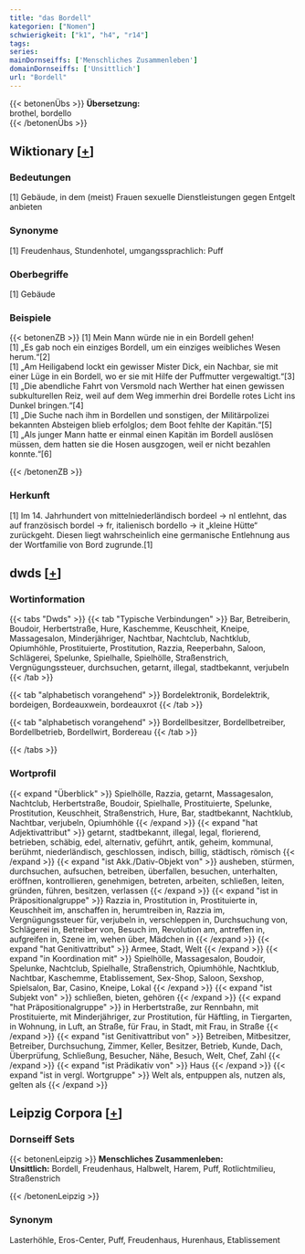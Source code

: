```yaml
---
title: "das Bordell"
kategorien: ["Nomen"]
schwierigkeit: ["k1", "h4", "r14"]
tags:
series:
mainDornseiffs: ['Menschliches Zusammenleben']
domainDornseiffs: ['Unsittlich']
url: "Bordell"
---
```


{{< betonenÜbs >}}
**Übersetzung:**  
brothel, bordello  
{{< /betonenÜbs >}}

## Wiktionary [[+](https://de.wiktionary.org/wiki/Bordell)]

### Bedeutungen
[1] Gebäude, in dem (meist) Frauen sexuelle Dienstleistungen gegen Entgelt anbieten  

### Synonyme
[1] Freudenhaus, Stundenhotel, umgangssprachlich: Puff  

### Oberbegriffe
[1] Gebäude  

### Beispiele
{{< betonenZB >}}
[1] Mein Mann würde nie in ein Bordell gehen!  
[1] „Es gab noch ein einziges Bordell, um ein einziges weibliches Wesen herum.“[2]  
[1] „Am Heiligabend lockt ein gewisser Mister Dick, ein Nachbar, sie mit einer Lüge in ein Bordell, wo er sie mit Hilfe der Puffmutter vergewaltigt.“[3]  
[1] „Die abendliche Fahrt von Versmold nach Werther hat einen gewissen subkulturellen Reiz, weil auf dem Weg immerhin drei Bordelle rotes Licht ins Dunkel bringen.“[4]  
[1] „Die Suche nach ihm in Bordellen und sonstigen, der Militärpolizei bekannten Absteigen blieb erfolglos; dem Boot fehlte der Kapitän.“[5]  
[1] „Als junger Mann hatte er einmal einen Kapitän im Bordell auslösen müssen, dem hatten sie die Hosen ausgzogen, weil er nicht bezahlen konnte.“[6]  

{{< /betonenZB >}}
### Herkunft
[1] Im 14. Jahrhundert von mittelniederländisch bordeel → nl entlehnt, das auf französisch bordel → fr, italienisch bordello → it „kleine Hütte“ zurückgeht. Diesen liegt wahrscheinlich eine germanische Entlehnung aus der Wortfamilie von Bord zugrunde.[1]  



## dwds [[+](https://www.dwds.de/wb/Bordell)]

### Wortinformation
{{< tabs "Dwds" >}}
{{< tab "Typische Verbindungen" >}}
Bar, Betreiberin, Boudoir, Herbertstraße, Hure, Kaschemme, Keuschheit, Kneipe, Massagesalon, Minderjähriger, Nachtbar, Nachtclub, Nachtklub, Opiumhöhle, Prostituierte, Prostitution, Razzia, Reeperbahn, Saloon, Schlägerei, Spelunke, Spielhalle, Spielhölle, Straßenstrich, Vergnügungssteuer, durchsuchen, getarnt, illegal, stadtbekannt, verjubeln
{{< /tab >}}

{{< tab "alphabetisch vorangehend" >}}
Bordelektronik, Bordelektrik, bordeigen, Bordeauxwein, bordeauxrot
{{< /tab >}}

{{< tab "alphabetisch vorangehend" >}}
Bordellbesitzer, Bordellbetreiber, Bordellbetrieb, Bordellwirt, Bordereau
{{< /tab >}}

{{< /tabs >}}

### Wortprofil
{{< expand "Überblick" >}} Spielhölle, Razzia, getarnt, Massagesalon, Nachtclub, Herbertstraße, Boudoir, Spielhalle, Prostituierte, Spelunke, Prostitution, Keuschheit, Straßenstrich, Hure, Bar, stadtbekannt, Nachtklub, Nachtbar, verjubeln, Opiumhöhle {{< /expand >}}
{{< expand "hat Adjektivattribut" >}} getarnt, stadtbekannt, illegal, legal, florierend, betrieben, schäbig, edel, alternativ, geführt, antik, geheim, kommunal, berühmt, niederländisch, geschlossen, indisch, billig, städtisch, römisch {{< /expand >}}
{{< expand "ist Akk./Dativ-Objekt von" >}} ausheben, stürmen, durchsuchen, aufsuchen, betreiben, überfallen, besuchen, unterhalten, eröffnen, kontrollieren, genehmigen, betreten, arbeiten, schließen, leiten, gründen, führen, besitzen, verlassen {{< /expand >}}
{{< expand "ist in Präpositionalgruppe" >}} Razzia in, Prostitution in, Prostituierte in, Keuschheit im, anschaffen in, herumtreiben in, Razzia im, Vergnügungssteuer für, verjubeln in, verschleppen in, Durchsuchung von, Schlägerei in, Betreiber von, Besuch im, Revolution am, antreffen in, aufgreifen in, Szene im, wehen über, Mädchen in {{< /expand >}}
{{< expand "hat Genitivattribut" >}} Armee, Stadt, Welt {{< /expand >}}
{{< expand "in Koordination mit" >}} Spielhölle, Massagesalon, Boudoir, Spelunke, Nachtclub, Spielhalle, Straßenstrich, Opiumhöhle, Nachtklub, Nachtbar, Kaschemme, Etablissement, Sex-Shop, Saloon, Sexshop, Spielsalon, Bar, Casino, Kneipe, Lokal {{< /expand >}}
{{< expand "ist Subjekt von" >}} schließen, bieten, gehören {{< /expand >}}
{{< expand "hat Präpositionalgruppe" >}} in Herbertstraße, zur Rennbahn, mit Prostituierte, mit Minderjähriger, zur Prostitution, für Häftling, in Tiergarten, in Wohnung, in Luft, an Straße, für Frau, in Stadt, mit Frau, in Straße {{< /expand >}}
{{< expand "ist Genitivattribut von" >}} Betreiben, Mitbesitzer, Betreiber, Durchsuchung, Zimmer, Keller, Besitzer, Betrieb, Kunde, Dach, Überprüfung, Schließung, Besucher, Nähe, Besuch, Welt, Chef, Zahl {{< /expand >}}
{{< expand "ist Prädikativ von" >}} Haus {{< /expand >}}
{{< expand "ist in vergl. Wortgruppe" >}} Welt als, entpuppen als, nutzen als, gelten als {{< /expand >}}

## Leipzig Corpora [[+](https://corpora.uni-leipzig.de/en/res?word=Bordell&corpusId=deu_newscrawl-public_2018)]

### Dornseiff Sets
{{< betonenLeipzig >}}
**Menschliches Zusammenleben:**  
**Unsittlich:** Bordell, Freudenhaus, Halbwelt, Harem, Puff, Rotlichtmilieu, Straßenstrich  

{{< /betonenLeipzig >}}

### Synonym
Lasterhöhle, Eros-Center, Puff, Freudenhaus, Hurenhaus, Etablissement

